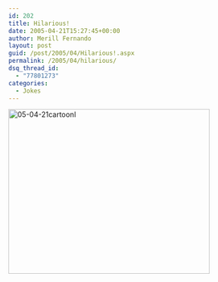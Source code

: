 ```yaml
---
id: 202
title: Hilarious!
date: 2005-04-21T15:27:45+00:00
author: Merill Fernando
layout: post
guid: /post/2005/04/Hilarious!.aspx
permalink: /2005/04/hilarious/
dsq_thread_id:
  - "77801273"
categories:
  - Jokes
---
```

<img height="327" alt="05-04-21cartoonl" src="http://www.merill.net/wp-content/uploads/contentbinary/05_2D04_2D21cartoonl.gif" width="400" border="0" />